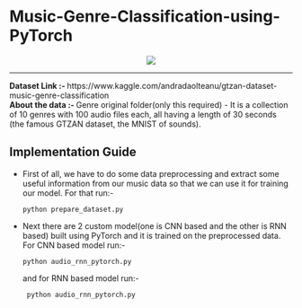 # Music-Genre-Classification-using-PyTorch
<p align="center">
<img src='https://themusicda.com/wp-content/uploads/2018/01/da4d0444-57e3-4064-8044-1eb0d443bf80_560_420.jpg'></img>
</p>
<hr>
<b> Dataset Link :- </b> https://www.kaggle.com/andradaolteanu/gtzan-dataset-music-genre-classification <br>
<b> About the data :- </b> Genre original folder(only this required) - It is a collection of 10 genres with 100 audio files each, all having a length of 30 seconds (the famous GTZAN dataset, the MNIST of sounds).

## Implementation Guide
<ul>
  <li> First of all, we have to do some data preprocessing and extract some useful information from our music data so that we can use it for training our model. For that run:-
   
   ```python prepare_dataset.py```
  </li>
  <li> Next there are 2 custom model(one is CNN based and the other is RNN based) built using PyTorch and it is trained on the preprocessed data. 
     For CNN based model run:-
  
  ```python audio_rnn_pytorch.py```
     
  and for RNN based model run:-
  
  ``` python audio_rnn_pytorch.py```
  </li>
</ul>
